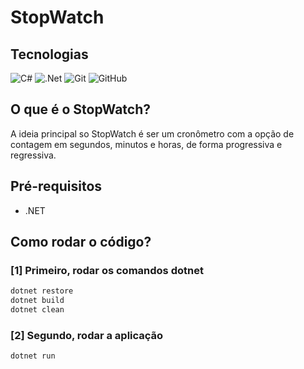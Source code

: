# StopWatch

## Tecnologias
![C#](https://img.shields.io/badge/c%23-%23239120.svg?style=for-the-badge&logo=csharp&logoColor=white)
![.Net](https://img.shields.io/badge/.NET-5C2D91?style=for-the-badge&logo=.net&logoColor=white)
![Git](https://img.shields.io/badge/git-%23F05033.svg?style=for-the-badge&logo=git&logoColor=white)
![GitHub](https://img.shields.io/badge/github-%23121011.svg?style=for-the-badge&logo=github&logoColor=white)

## O que é o StopWatch?
A ideia principal so StopWatch é ser um cronômetro com a opção de contagem em segundos, minutos e horas, de forma progressiva e regressiva.

## Pré-requisitos
- .NET

## Como rodar o código?

### [1] Primeiro, rodar os comandos dotnet
```bash
dotnet restore
dotnet build
dotnet clean 
```

### [2] Segundo, rodar a aplicação
```bash
dotnet run
```
